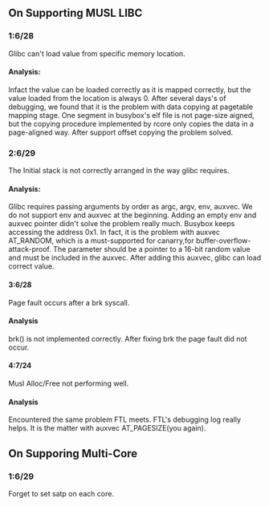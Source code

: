 ## On Supporting MUSL LIBC
### 1:6/28
Glibc can't load value from specific memory location.

#### Analysis:
Infact the value can be loaded correctly as it is mapped correctly, but the value loaded from the location is always $0$. After several days's of debugging, we found that it is the problem with data copying at pagetable mapping stage. One segment in busybox's elf file is not page-size aigned, but the copying procedure implemented by rcore only copies the data in a page-aligned way. After support offset copying the problem solved.

### 2:6/29
The Initial stack is not correctly arranged in the way glibc requires. 
#### Analysis:
Glibc requires passing arguments by order as argc, argv, env, auxvec. We do not support env and auxvec at the beginning. Adding an empty env and auxvec pointer didn't solve the problem really much. Busybox keeps accessing the address 0x1. In fact, it is the problem with auxvec AT_RANDOM, which is a must-supported for canarry,for buffer-overflow-attack-proof. The parameter should be a pointer to a 16-bit random value and must be included in the auxvec. After adding this auxvec, glibc can load correct value.

#### 3:6/28
Page fault occurs after a brk syscall.
#### Analysis
brk() is not implemented correctly. After fixing brk the page fault did not occur.

#### 4:7/24
Musl Alloc/Free not performing well.
#### Analysis
Encountered the same problem FTL meets. FTL's debugging log really helps. It is the matter with auxvec AT_PAGESIZE(you again).

## On Supporing Multi-Core
### 1:6/29
Forget to set satp on each core.